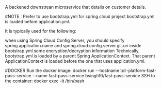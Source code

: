 A backened downstrean microservice that details on customer details.

#NOTE : Prefer to use bootstrap.yml for spring cloud project
bootstrap.yml is loaded before application.yml.

It is typically used for the following:

when using Spring Cloud Config Server, you should specify spring.application.name and spring.cloud.config.server.git.uri inside bootstrap.yml
some encryption/decryption information
Technically, bootstrap.yml is loaded by a parent Spring ApplicationContext. That parent ApplicationContext is loaded before the one that uses application.yml.

#DOCKER
Run the docker image:
docker run --hostname toll-platform-fast-pass-service --name fast-pass-service bsingh10/fast-pass-service
SSH to the container:
docker exec -it <Container ID> /bin/bash